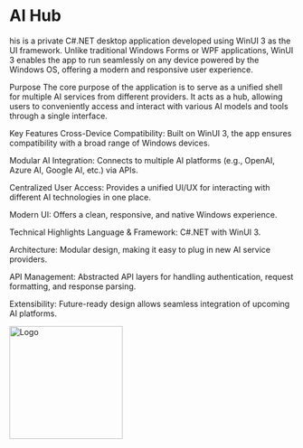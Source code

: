 # AI Hub
his is a private C#.NET desktop application developed using WinUI 3 as the UI framework. Unlike traditional Windows Forms or WPF applications, WinUI 3 enables the app to run seamlessly on any device powered by the Windows OS, offering a modern and responsive user experience.

Purpose
The core purpose of the application is to serve as a unified shell for multiple AI services from different providers. It acts as a hub, allowing users to conveniently access and interact with various AI models and tools through a single interface.

Key Features
Cross-Device Compatibility: Built on WinUI 3, the app ensures compatibility with a broad range of Windows devices.

Modular AI Integration: Connects to multiple AI platforms (e.g., OpenAI, Azure AI, Google AI, etc.) via APIs.

Centralized User Access: Provides a unified UI/UX for interacting with different AI technologies in one place.

Modern UI: Offers a clean, responsive, and native Windows experience.

Technical Highlights
Language & Framework: C#.NET with WinUI 3.

Architecture: Modular design, making it easy to plug in new AI service providers.

API Management: Abstracted API layers for handling authentication, request formatting, and response parsing.

Extensibility: Future-ready design allows seamless integration of upcoming AI platforms.

<img src="Assets/StoreLogo.png" alt="Logo" width="200"/>

